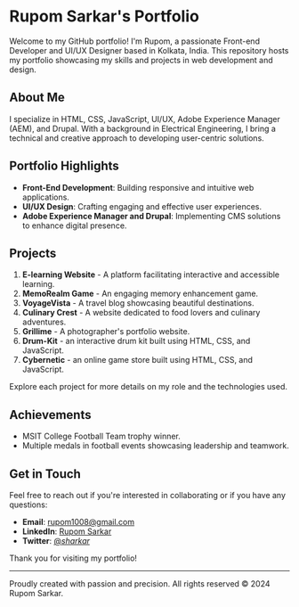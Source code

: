 # Rupom Sarkar's Portfolio

Welcome to my GitHub portfolio! I'm Rupom, a passionate Front-end Developer and UI/UX Designer based in Kolkata, India. This repository hosts my portfolio showcasing my skills and projects in web development and design.

## About Me

I specialize in HTML, CSS, JavaScript, UI/UX, Adobe Experience Manager (AEM), and Drupal. With a background in Electrical Engineering, I bring a technical and creative approach to developing user-centric solutions.

## Portfolio Highlights

- **Front-End Development**: Building responsive and intuitive web applications.
- **UI/UX Design**: Crafting engaging and effective user experiences.
- **Adobe Experience Manager and Drupal**: Implementing CMS solutions to enhance digital presence.

## Projects

1. **E-learning Website** - A platform facilitating interactive and accessible learning.
2. **MemoRealm Game** - An engaging memory enhancement game.
3. **VoyageVista** - A travel blog showcasing beautiful destinations.
4. **Culinary Crest** - A website dedicated to food lovers and culinary adventures.
5. **Grillime** - A photographer's portfolio website.
6. **Drum-Kit** - an interactive drum kit built using HTML, CSS, and JavaScript.
6. **Cybernetic** - an online game store built using HTML, CSS, and JavaScript.

Explore each project for more details on my role and the technologies used.

## Achievements

- MSIT College Football Team trophy winner.
- Multiple medals in football events showcasing leadership and teamwork.

## Get in Touch

Feel free to reach out if you're interested in collaborating or if you have any questions:
- **Email**: rupom1008@gmail.com
- **LinkedIn**: [Rupom Sarkar](www.linkedin.com/in/rupom-sarkar)
- **Twitter**: [@_sharkar_](https://twitter.com/_sharkar_)

Thank you for visiting my portfolio!

---

Proudly created with passion and precision. All rights reserved © 2024 Rupom Sarkar.

